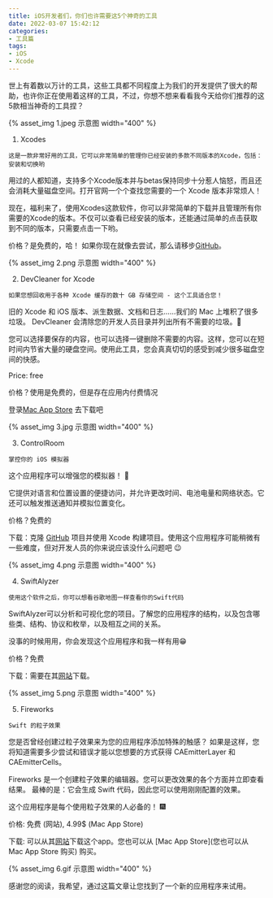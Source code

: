 ```yaml
---
title: iOS开发者们，你们也许需要这5个神奇的工具
date: 2022-03-07 15:42:12
categories:
- 工具篇
tags:
- iOS
- Xcode
---
```


世上有着数以万计的工具，这些工具都不同程度上为我们的开发提供了很大的帮助，也许你正在使用着这样的工具，不过，你想不想来看看我今天给你们推荐的这5款相当神奇的工具捏？

{% asset_img 1.jpeg 示意图 width="400" %}
<!--more-->
1. Xcodes

```
这是一款非常好用的工具，它可以非常简单的管理你已经安装的多款不同版本的Xcode，包括：安装和切换哟
```

用过的人都知道，支持多个Xcode版本并与betas保持同步十分惹人恼怒，而且还会消耗大量磁盘空间。打开官网一个个查找您需要的一个 Xcode 版本非常烦人！

现在，福利来了，使用Xcodes这款软件，你可以非常简单的下载并且管理所有你需要的Xcode的版本。不仅可以查看已经安装的版本，还能通过简单的点击获取到不同的版本，只需要点击一下哟。

价格？是免费的，哈！
如果你现在就像去尝试，那么请移步[GitHub](https://github.com/RobotsAndPencils/XcodesApp/)。

{% asset_img 2.png 示意图 width="400" %}

2. DevCleaner for Xcode

```
如果您想回收用于各种 Xcode 缓存的数十 GB 存储空间 - 这个工具适合您！
```

旧的 Xcode 和 iOS 版本、派生数据、文档和日志……我们的 Mac 上堆积了很多垃圾。 DevCleaner 会清除您的开发人员目录并列出所有不需要的垃圾。🧹

您可以选择要保存的内容，也可以选择一键删除不需要的内容。这样，您可以在短时间内节省大量的硬盘空间。使用此工具，您会真真切切的感受到减少很多磁盘空间的快感。

Price: free

价格？使用是免费的，但是存在应用内付费情况

登录[Mac App Store](https://apps.apple.com/de/app/devcleaner-for-xcode/id1388020431?mt=12) 去下载吧

{% asset_img 3.jpg 示意图 width="400" %}

3. ControlRoom

```
掌控你的 iOS 模拟器
```

这个应用程序可以增强您的模拟器！ 🚀

它提供对语言和位置设置的便捷访问，并允许更改时间、电池电量和网络状态。它还可以触发推送通知并模拟位置变化。

价格？免费的

下载：克隆 [GitHub](https://github.com/twostraws/ControlRoom) 项目并使用 Xcode 构建项目。使用这个应用程序可能稍微有一些难度，但对开发人员的你来说应该没什么问题吧 😉

{% asset_img 4.png 示意图 width="400" %}

4. SwiftAlyzer

```
使用这个软件之后，你可以想看谷歌地图一样查看你的Swift代码
```

SwiftAlyzer可以分析和可视化您的项目。了解您的应用程序的结构，以及包含哪些类、结构、协议和枚举，以及相互之间的关系。

没事的时候用用，你会发现这个应用程序和我一样有用😁

价格？免费

下载：需要在其[网站](https://swiftalyzer.com/)下载。

{% asset_img 5.png 示意图 width="400" %}

5. Fireworks

```
Swift 的粒子效果
```

您是否曾经创建过粒子效果来为您的应用程序添加特殊的触感？
如果是这样，您将知道需要多少尝试和错误才能以您想要的方式获得 CAEmitterLayer 和 CAEmitterCells。

Fireworks 是一个创建粒子效果的编辑器。您可以更改效果的各个方面并立即查看结果。
最棒的是：它会生成 Swift 代码，因此您可以使用刚刚配置的效果。

这个应用程序是每个使用粒子效果的人必备的！ 🎆

价格: 免费 (网站), 4.99$ (Mac App Store)

下载: 可以从其[网站](https://www.fireworksapp.xyz/)下载这个app。您也可以从 [Mac App Store](您也可以从 Mac App Store 购买) 购买。

{% asset_img 6.gif 示意图 width="400" %}

感谢您的阅读，我希望，通过这篇文章让您找到了一个新的应用程序来试用。